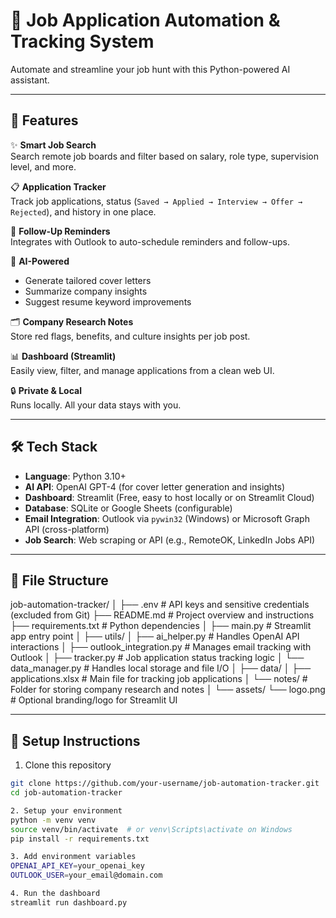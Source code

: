 # 🎯 Job Application Automation & Tracking System

Automate and streamline your job hunt with this Python-powered AI assistant.

---

## 🚀 Features

✨ **Smart Job Search**  
Search remote job boards and filter based on salary, role type, supervision level, and more.

📋 **Application Tracker**  
Track job applications, status (`Saved → Applied → Interview → Offer → Rejected`), and history in one place.

📅 **Follow-Up Reminders**  
Integrates with Outlook to auto-schedule reminders and follow-ups.

🧠 **AI-Powered**  
- Generate tailored cover letters  
- Summarize company insights  
- Suggest resume keyword improvements

🗂️ **Company Research Notes**  
Store red flags, benefits, and culture insights per job post.

📊 **Dashboard (Streamlit)**  
Easily view, filter, and manage applications from a clean web UI.

🔒 **Private & Local**  
Runs locally. All your data stays with you.

---

## 🛠️ Tech Stack

- **Language**: Python 3.10+
- **AI API**: OpenAI GPT-4 (for cover letter generation and insights)
- **Dashboard**: Streamlit (Free, easy to host locally or on Streamlit Cloud)
- **Database**: SQLite or Google Sheets (configurable)
- **Email Integration**: Outlook via `pywin32` (Windows) or Microsoft Graph API (cross-platform)
- **Job Search**: Web scraping or API (e.g., RemoteOK, LinkedIn Jobs API)

---

## 📁 File Structure
job-automation-tracker/
│
├── .env                         # API keys and sensitive credentials (excluded from Git)
├── README.md                    # Project overview and instructions
├── requirements.txt             # Python dependencies
│
├── main.py                      # Streamlit app entry point
│
├── utils/
│   ├── ai_helper.py             # Handles OpenAI API interactions
│   ├── outlook_integration.py  # Manages email tracking with Outlook
│   ├── tracker.py              # Job application status tracking logic
│   └── data_manager.py         # Handles local storage and file I/O
│
├── data/
│   ├── applications.xlsx        # Main file for tracking job applications
│   └── notes/                   # Folder for storing company research and notes
│
└── assets/
    └── logo.png                # Optional branding/logo for Streamlit UI


---

## 🚀 Setup Instructions

1. Clone this repository
```bash
git clone https://github.com/your-username/job-automation-tracker.git
cd job-automation-tracker

2. Setup your environment
python -m venv venv
source venv/bin/activate  # or venv\Scripts\activate on Windows
pip install -r requirements.txt

3. Add environment variables
OPENAI_API_KEY=your_openai_key
OUTLOOK_USER=your_email@domain.com

4. Run the dashboard
streamlit run dashboard.py








